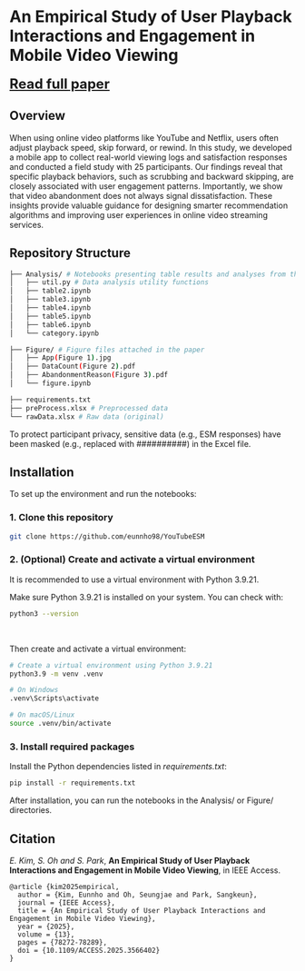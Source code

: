 # An Empirical Study of User Playback Interactions and Engagement in Mobile Video Viewing

<span style="font-size:24px; font-weight:bold">[Read full paper](https://ieeexplore.ieee.org/stamp/stamp.jsp?tp=&arnumber=10982068&tag=1)</span>

## Overview

<p>
When using online video platforms like YouTube and Netflix, users often adjust playback speed, skip forward, or rewind. In this study, we developed a mobile app to collect real-world viewing logs and satisfaction responses and conducted a field study with 25 participants. Our findings reveal that specific playback behaviors, such as scrubbing and backward skipping, are closely associated with user engagement patterns. Importantly, we show that video abandonment does not always signal dissatisfaction. These insights provide valuable guidance for designing smarter recommendation algorithms and improving user experiences in online video streaming services.
</p>

## Repository Structure

```bash
├── Analysis/ # Notebooks presenting table results and analyses from the paper
│   ├── util.py # Data analysis utility functions
│   ├── table2.ipynb
│   ├── table3.ipynb
│   ├── table4.ipynb
│   ├── table5.ipynb
│   ├── table6.ipynb
│   └── category.ipynb

├── Figure/ # Figure files attached in the paper
│   ├── App(Figure 1).jpg
│   ├── DataCount(Figure 2).pdf
│   ├── AbandonmentReason(Figure 3).pdf
│   └── figure.ipynb

├── requirements.txt
├── preProcess.xlsx # Preprocessed data
└── rawData.xlsx # Raw data (original)
```

<p>
To protect participant privacy, sensitive data (e.g., ESM responses) have been masked (e.g., replaced with ##########) in the Excel file.
</p>

## Installation

To set up the environment and run the notebooks:

### 1. Clone this repository

```bash
git clone https://github.com/eunnho98/YouTubeESM
```

### 2. (Optional) Create and activate a virtual environment

It is recommended to use a virtual environment with Python 3.9.21.

Make sure Python 3.9.21 is installed on your system. You can check with:

```bash
python3 --version
```

<br>

Then create and activate a virtual environment:

```bash
# Create a virtual environment using Python 3.9.21
python3.9 -m venv .venv

# On Windows
.venv\Scripts\activate

# On macOS/Linux
source .venv/bin/activate
```

### 3. Install required packages

Install the Python dependencies listed in _requirements.txt_:

```bash
pip install -r requirements.txt
```

After installation, you can run the notebooks in the Analysis/ or Figure/ directories.

## Citation

_E. Kim, S. Oh and S. Park_, **An Empirical Study of User Playback Interactions and Engagement in Mobile Video Viewing**, in IEEE Access.

```
@article {kim2025empirical,
  author = {Kim, Eunnho and Oh, Seungjae and Park, Sangkeun},
  journal = {IEEE Access},
  title = {An Empirical Study of User Playback Interactions and Engagement in Mobile Video Viewing},
  year = {2025},
  volume = {13},
  pages = {78272-78289},
  doi = {10.1109/ACCESS.2025.3566402}
}
```
